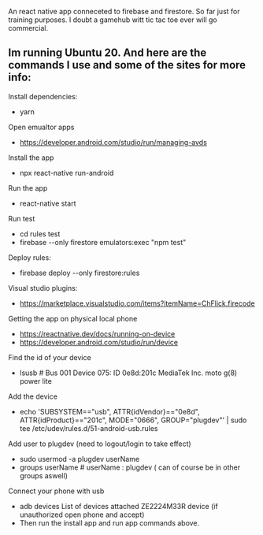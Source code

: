 An react native app conneceted to firebase and firestore. So far just for training purposes. I doubt a gamehub witt tic tac toe ever will go commercial.

## Im running Ubuntu 20. And here are the commands I use and some of the sites for more info:

Install dependencies:

- yarn

Open emualtor apps

- https://developer.android.com/studio/run/managing-avds

Install the app

- npx react-native run-android

Run the app

- react-native start

Run test

- cd rules test
- firebase --only firestore emulators:exec "npm test"

Deploy rules:

- firebase deploy --only firestore:rules

Visual studio plugins:

- https://marketplace.visualstudio.com/items?itemName=ChFlick.firecode

Getting the app on physical local phone

- https://reactnative.dev/docs/running-on-device
- https://developer.android.com/studio/run/device

Find the id of your device

- lsusb # Bus 001 Device 075: ID 0e8d:201c MediaTek Inc. moto g(8) power lite

Add the device

- echo 'SUBSYSTEM=="usb", ATTR{idVendor}=="0e8d", ATTR{idProduct}=="201c", MODE="0666", GROUP="plugdev"' | sudo tee /etc/udev/rules.d/51-android-usb.rules

Add user to plugdev (need to logout/login to take effect)

- sudo usermod -a plugdev userName
- groups userName # userName : plugdev ( can of course be in other groups aswell)

Connect your phone with usb

- adb devices
  List of devices attached
  ZE2224M33R device (if unauthorized open phone and accept)
- Then run the install app and run app commands above.
